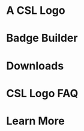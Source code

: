A CSL Logo
==========

Badge Builder
=============

Downloads
=========


CSL Logo FAQ
============

Learn More
==========

